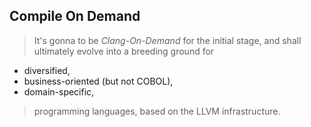 ## Compile On Demand

> It's gonna to be *Clang-On-Demand* for the initial stage, 
> and shall ultimately evolve into a breeding ground for

* diversified,
* business-oriented (but not COBOL),
* domain-specific,

> programming languages, based on the LLVM infrastructure.
